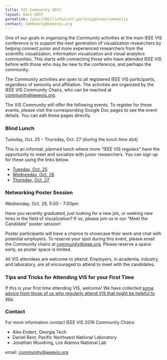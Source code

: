 ```yaml
---
title: VIS Community 2017
layout: main-2017
permalink: /year/2017/info/call-participation/community
contact: community@ieeevis.org
---
```


One of our goals in organizing the Community activities at the main IEEE VIS conference is to support the next generation of visualization researchers by helping connect junior and more experienced researchers from the scientific visualization, information visualization and visual analytics communities. This starts with connecting those who have attended IEEE VIS before with those who may be new to the conference, and perhaps the community.

The Community activities are open to all registered IEEE VIS participants, regardless of seniority and affiliation. The activities are organized by the IEEE VIS Community Chairs, who can be reached at [community@ieeevis.org](community@ieeevis.org).

The VIS Community will offer the following events. To register for these events, please visit the corresponding Google Doc pages to see the event details. You can edit these pages directly. 

### Blind Lunch

Tuesday, Oct. 25 – Thursday, Oct. 27 (during the lunch time slot)

This is an informal, planned lunch where more "IEEE VIS regulars" have the opportunity to meet and socialize with junior researchers. You can sign up for these using the links below.

* [Tuesday, Oct. 25](https://docs.google.com/document/d/1t6I1bZoQtyBHouGGut_U702K3rOB_jNSHbISp8YWBZk/edit?usp=sharing)
* [Wednesday, Oct. 26](https://docs.google.com/document/d/1cVWC7ADPV2ifCC7HHYtUSd1rv2fQiy8NBrHDMeNDUDA/edit?usp=sharing)
* [Thursday, Oct. 27](https://docs.google.com/document/d/1DhAq-i5VzLthhSqjorbiU3iKZrl3gzOPKesEYVBvt6M/edit?usp=sharing)

### Networking Poster Session

Wednesday, Oct. 26, 5:00 - 7:00pm

Have you recently graduated, just looking for a new job, or seeking new hires in the field of visualization? If so, please join us in our “Meet the Candidate” poster session!

Poster participants will have a chance to showcase their work and chat with potential employers. To reserve your spot during this event, please email the Community chairs at community@ieee.org. Please reserve a space early, as poster space is limited.

All VIS attendees are welcome to attend.  Employers, in academia, industry, and laboratory, are all encouraged to attend to meet with the candidates. 


### Tips and Tricks for Attending VIS for your First Time

If this is your first time attending VIS, welcome! We have collected
[some advice from those of us who regularly attend VIS that might be
helpful to you](https://docs.google.com/document/d/1ot7JHpXcfOMYZuUw0fl4_PghImxHogCrGgPm61CBMx4/edit?usp=sharing).


### Contact

For more information contact IEEE VIS 2016 Community Chairs:

* Alex Endert, Georgia Tech
* Daniel Best, Pacific Northwest National Laboratory
* Jonathan Woodring, Los Alamos National Lab

email: [community@ieeevis.org](community@ieeevis.org)
